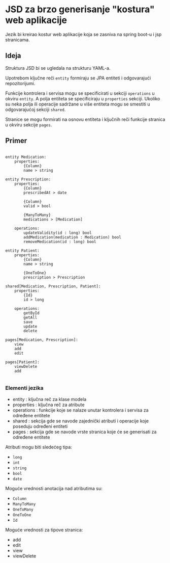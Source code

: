 # JSD za brzo generisanje "kostura" web aplikacije
Jezik bi kreirao kostur web aplikacije koja se zasniva na spring boot-u i jsp stranicama.

## Ideja

Struktura JSD bi se ugledala na strukturu YAML-a.

Upotrebom ključne reči `entity` formiraju se JPA entiteti i odgovarajući repozitorijumi.

Funkcije kontrolera i servisa mogu se specificirati u sekciji `operations` u okviru `entity`. A polja entiteta se specificiraju u `properties` sekciji. Ukoliko su neka polja ili operacije sadržane u više entiteta mogu se smestiti u odgovarajućoj sekciji `shared`.

Stranice se mogu formirati na osnovu entiteta i ključnih reči funkcije stranica u okviru sekcije `pages`.


## Primer

~~~		

entity Medication:
	properties:
		{Column}
		name > string

entity Prescription:
	properties:
		{Column}
		prescribedAt > date

		{Column}
		valid > bool

		{ManyToMany}
		medications > [Medication]
	
	operations:
		updateValidity(id : long) bool
		addMedication(medication : Medication) bool
		removeMedication(id : long) bool

entity Patient:
	properties:
		{Column}
		name > string

		{OneToOne}
		prescription > Prescription

shared[Medication, Prescription, Patient]:
  	properties:
		{Id}
		id > long
  
  	operations:
		getById
		getAll
		save
		update
		delete

pages[Medication, Prescription]:
	view
	add
 	edit

pages[Patient]:
  	viewDelete
  	add
			
~~~


### Elementi jezika
- entity : ključna reč za klase modela
- properties : ključna reč za atribute
- operations : funkcije koje se nalaze unutar kontrolera i servisa za određene entitete
- shared : sekcija gde se navode zajednički atributi i operacije koje poseduju određeni entiteti
- pages : sekcija gde se navode vrste stranica koje će se generisati za određene entitete

Atributi mogu biti sledećeg tipa:
- `long`
- `int`
- `string`
- `bool`
- `date`

Moguće vrednosti anotacija nad atributima su:
- `Column`
- `ManyToMany`
- `OneToMany`
- `OneToOne`
- `Id`

Moguće vrednosti za tipove stranica:
- add
- edit
- view
- viewDelete




